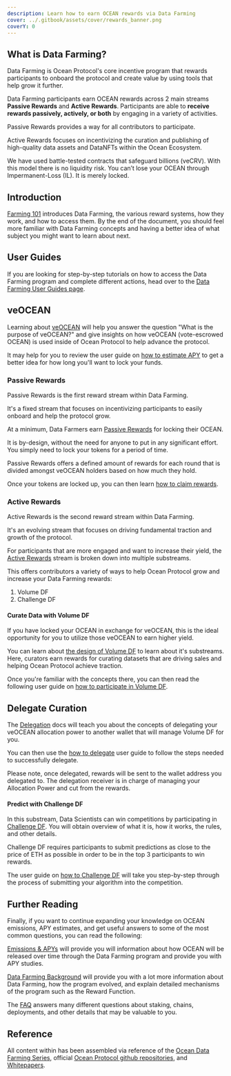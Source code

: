 ```yaml
---
description: Learn how to earn OCEAN rewards via Data Farming
cover: ../.gitbook/assets/cover/rewards_banner.png
coverY: 0
---
```


## What is Data Farming?

Data Farming is Ocean Protocol's core incentive program that rewards participants to onboard the protocol and create value by using tools that help grow it further.  

Data Farming participants earn OCEAN rewards across 2 main streams **Passive Rewards** and **Active Rewards**. Participants are able to **receive rewards passively, actively, or both** by engaging in a variety of activities.  

Passive Rewards provides a way for all contributors to participate.  

Active Rewards focuses on incentivizing the curation and publishing of high-quality data assets and DataNFTs within the Ocean Ecosystem.  

We have used battle-tested contracts that safeguard billions (veCRV). With this model there is no liquidity risk. You can’t lose your OCEAN through Impermanent-Loss (IL). It is merely locked.  

## Introduction

[Farming 101](df-intro.md) introduces Data Farming, the various reward systems, how they work, and how to access them. By the end of the document, you should feel more familiar with Data Farming concepts and having a better idea of what subject you might want to learn about next.  

## User Guides

If you are looking for step-by-step tutorials on how to access the Data Farming program and complete different actions, head over to the [Data Farming User Guides page](user-guides/README.md).  

## veOCEAN

Learning about [veOCEAN](df-veocean.md) will help you answer the question "What is the purpose of veOCEAN?" and give insights on how veOCEAN (vote-escrowed OCEAN) is used inside of Ocean Protocol to help advance the protocol.  

It may help for you to review the user guide on [how to estimate APY](user-guides/how-to-estimate-apy.md) to get a better idea for how long you'll want to lock your funds.  

### Passive Rewards

Passive Rewards is the first reward stream within Data Farming.  

It's a fixed stream that focuses on incentivizing participants to easily onboard and help the protocol grow.

At a minimum, Data Farmers earn [Passive Rewards](df-intro.md#what-are-passive-rewards) for locking their OCEAN.  

It is by-design, without the need for anyone to put in any significant effort. You simply need to lock your tokens for a period of time.

Passive Rewards offers a defined amount of rewards for each round that is divided amongst veOCEAN holders based on how much they hold.

Once your tokens are locked up, you can then learn [how to claim rewards](user-guides/how-to-claim-rewards.md).

### Active Rewards

Active Rewards is the second reward stream within Data Farming.  

It's an evolving stream that focuses on driving fundamental traction and growth of the protocol.  

For participants that are more engaged and want to increase their yield, the [Active Rewards](df-intro.md#what-are-active-rewards) stream is broken down into multiple substreams.  

This offers contributors a variety of ways to help Ocean Protocol grow and increase your Data Farming rewards:
1. Volume DF
1. Challenge DF

#### Curate Data with Volume DF

If you have locked your OCEAN in exchange for veOCEAN, this is the ideal opportunity for you to utilize those veOCEAN to earn higher yield.

You can learn about [the design of Volume DF](df-volumedf.md) to learn about it's substreams. Here, curators earn rewards for curating datasets that are driving sales and helping Ocean Protocol achieve traction.

Once you're familiar with the concepts there, you can then read the following user guide on [how to participate in Volume DF](user-guides/how-to-volumedf.md).

## Delegate Curation

The [Delegation](df-volumedf.md#delegating-voting-power) docs will teach you about the concepts of delegating your veOCEAN allocation power to another wallet that will manage Volume DF for you.

You can then use the [how to delegate](user-guides/how-to-delegate.md) user guide to follow the steps needed to successfully delegate.

Please note, once delegated, rewards will be sent to the wallet address you delegated to. The delegation receiver is in charge of managing your Allocation Power and cut from the rewards. 

#### Predict with Challenge DF

In this substream, Data Scientists can win competitions by participating in [Challenge DF](df-challengedf.md). You will obtain overview of what it is, how it works, the rules, and other details.

Challenge DF requires participants to submit predictions as close to the price of ETH as possible in order to be in the top 3 participants to win rewards.

The user guide on [how to Challenge DF](user-guides/how-to-challengedf.md) will take you step-by-step through the process of submitting your algorithm into the competition.

## Further Reading

Finally, if you want to continue expanding your knowledge on OCEAN emissions, APY estimates, and get useful answers to some of the most common questions, you can read the following:

[Emissions & APYs](df-emissions-apys.md) will provide you will information about how OCEAN will be released over time through the Data Farming program and provide you with APY studies.

[Data Farming Background](df-emissions-apys.md#a-brief-history-of-data-farming) will provide you with a lot more information about Data Farming, how the program evolved, and explain detailed mechanisms of the program such as the Reward Function.

The [FAQ](df-faq.md) answers many different questions about staking, chains, deployments, and other details that may be valuable to you.

## Reference

All content within has been assembled via reference of the [Ocean Data Farming Series](https://blog.oceanprotocol.com/ocean-data-farming-series-c7922f1d0e45), official [Ocean Protocol github repositories](https://github.com/oceanprotocol/), and [Whitepapers](https://oceanprotocol.com/tech-whitepaper.pdf).
